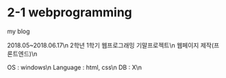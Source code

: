 # 2-1 webprogramming
my blog

2018.05~2018.06.17\n
2학년 1학기 웹프로그래밍 기말프로젝트\n
웹페이지 제작(프론트엔드)\n

OS : windows\n
Language : html, css\n
DB : X\n

